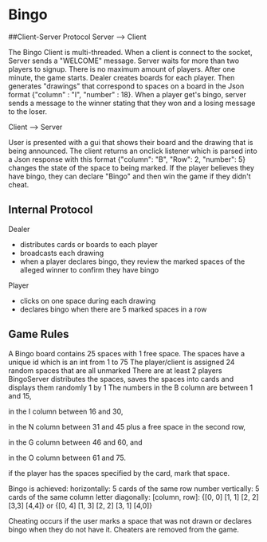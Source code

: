 # Bingo

##Client-Server Protocol 
Server --> Client

The Bingo Client is multi-threaded. When a client is connect to the socket,  Server sends a "WELCOME" message. Server waits for more than two players to signup. There is no maximum amount of players. After one minute, the game starts. Dealer creates boards for each player. Then generates "drawings" that correspond to spaces on a board in the Json format
{"column" : "I", "number" : 18}. When a player get's bingo, server sends a message to the winner stating that they won and a losing message to the loser. 

Client --> Server 

User is presented with a gui that shows their board and the drawing that is being announced. The client returns an onclick listener which is parsed into a Json response with this format {"column": "B", "Row": 2, "number": 5} changes the state of the space to being marked.  If the player believes they have bingo, they can declare "Bingo" and then win the game if they didn't cheat.  

## Internal Protocol 
Dealer 
* distributes cards or boards to each player 
* broadcasts each drawing 
* when a player declares bingo, they review the marked spaces of the alleged winner to confirm they have bingo 

Player 
* clicks on one space during each drawing 
* declares bingo when there are 5 marked spaces in a row 


## Game Rules 
A Bingo board contains 25 spaces with 1 free space.
The spaces have a unique id which is an int from 1 to 75
The player/client is assigned 24 random spaces that are all unmarked
There are at least 2 players
BingoServer distributes the spaces, saves the spaces into cards and displays them randomly 1 by 1
The numbers in the B column are between 1 and 15, 

in the I column between 16 and 30, 

in the N column between 31 and 45 plus a free space in the second row,

in the G column between 46 and 60, and

in the O column between 61 and 75.

if the player has the spaces specified by the card, mark that space.

Bingo is achieved:
horizontally: 5 cards of the same row number
vertically:  5 cards of the same column letter
diagonally: [column, row]: {[0, 0] [1, 1] [2, 2] [3,3] [4,4]} or
                           {[0, 4] [1, 3] [2, 2] [3, 1] [4,0]}

Cheating occurs if the user marks a space that was not drawn or declares bingo when they do not have it. 
Cheaters are removed from the game. 


